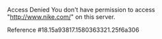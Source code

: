 Access Denied You don't have permission to access "http://www.nike.com/" on this server.

Reference #18.15a93817.1580363321.25f6a306